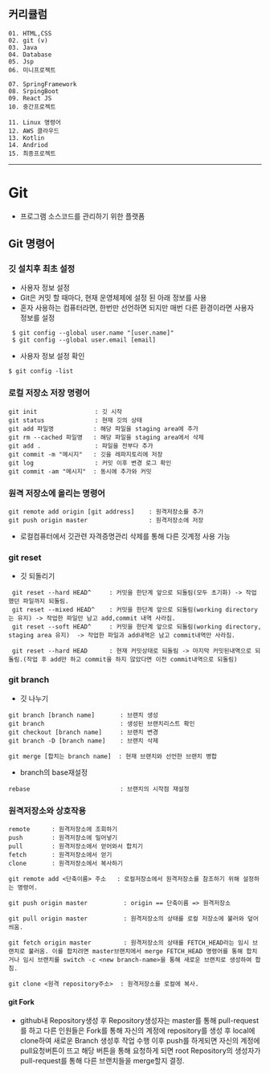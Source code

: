 ## 커리큘럼
```
01. HTML,CSS  
02. git (v)
03. Java
04. Database
05. Jsp
06. 미니프로젝트

07. SpringFramework
08. SrpingBoot
09. React JS
10. 중간프로젝트

11. Linux 명령어
12. AWS 클라우드
13. Kotlin
14. Andriod
15. 최종프로젝트
```
---

# Git
+ 프로그램 소스코드를 관리하기 위한 플랫폼

## Git 명령어

### 깃 설치후 최초 설정
+ 사용자 정보 설정
+ Git은 커밋 할 때마다, 현재 운영체제에 설정 된 아래 정보를 사용
+ 혼자 사용하는 컴퓨터라면, 한번만 선언하면 되지만 매번 다른 환경이라면 사용자 정보를 설정
```
 $ git config --global user.name "[user.name]"
 $ git config --global user.email [email]
```

+ 사용자 정보 설정 확인
```
$ git config -list
```
### 로컬 저장소 저장 명령어

```
git init                : 깃 시작
git status              : 현재 깃의 상태
git add 파일명           : 해당 파일을 staging area에 추가
git rm --cached 파일명   : 해당 파일을 staging area에서 삭제
git add .               : 파일을 전부다 추가
git commit -m "메시지"   : 깃을 레파지토리에 저장
git log                 : 커밋 이후 변경 로그 확인 
git commit -am "메시지"  : 동시에 추가와 커밋
```

### 원격 저장소에 올리는 명령어
 ```
 git remote add origin [git address]    : 원격저장소를 추가
 git push origin master                 : 원격저장소에 저장
 ```
+ 로컬컴퓨터에서 깃관련 자격증명관리 삭제를 통해 다른 깃계정 사용 가능

### git reset
+ 깃 되돌리기
```
 git reset --hard HEAD^     : 커밋을 한단계 앞으로 되돌림(모두 초기화) -> 작업했던 파일까지 되돌림.
 git reset --mixed HEAD^    : 커밋을 한단계 앞으로 되돌림(working directory는 유지) -> 작업한 파일만 남고 add,commit 내역 사라짐.
 git reset --soft HEAD^     : 커밋을 한단계 앞으로 되돌림(working directory, staging area 유지)  -> 작업한 파일과 add내역은 남고 commit내역만 사라짐.

 git reset --hard HEAD      : 현재 커밋상태로 되돌림 -> 마지막 커밋된내역으로 되돌림.(작업 후 add만 하고 commit을 하지 않았다면 이전 commit내역으로 되돌림)
```

### git branch
+ 깃 나누기
 ```
 git branch [branch name]       : 브랜치 생성
 git branch                     : 생성된 브랜치리스트 확인
 git checkout [branch name]     : 브랜치 변경
 git branch -D [branch name]    : 브랜치 삭제

 git merge [합치는 branch name]  : 현재 브랜치와 선언한 브랜치 병합
 ``` 
+ branch의 base재설정
 ```
 rebase                         : 브랜치의 시작점 재설정
 ```

### 원격저장소와 상호작용
```
remote      : 원격저장소에 조회하기
push        : 원격저장소에 밀어넣기
pull        : 원격저장소에서 얻어와서 합치기
fetch       : 원격저장소에서 얻기
clone       : 원격저장소에서 복사하기
```

```
git remote add <단축이름> 주소   : 로컬저장소에서 원격저장소를 참조하기 위해 설정하는 명령어.

git push origin master          : origin == 단축이름 => 원격저장소

git pull origin master          : 원격저장소의 상태를 로컬 저장소에 불러와 덮어씌움.

git fetch origin master         : 원격저장소의 상태를 FETCH_HEAD라는 임시 브랜치로 불러옴. 이를 합치려면 master브랜치에서 merge FETCH_HEAD 명령어를 통해 합치거나 임시 브랜치를 switch -c <new branch-name>을 통해 새로운 브랜치로 생성하여 합침.
    
git clone <원격 repository주소>  : 원격저장소를 로컬에 복사. 
```

#### git Fork
+ github내 Repository생성 후 Repository생성자는 master를 통해 pull-request를 하고 다른 인원들은 Fork를 통해 자신의 계정에 repository를 생성 후 local에 clone하여 새로운 Branch 생성후 작업 수행
이후 push를 하게되면 자신의 계정에 pull요청버튼이 뜨고 해당 버튼을 통해 요청하게 되면 root Repository의 생성자가 pull-request를 통해 다른 브랜치들을 merge할지 결정.